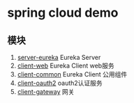 # spring cloud demo

## 模块

1. [server-eureka](./server-eureka/README.md) Eureka Server
2. [client-web](./client-web/README.md) Eureka Client web服务
3. [client-common](./client-common/README.md) Eureka Client 公用组件
4. [client-oauth2](./client-oauth2/README.md) oauth2认证服务
5. [client-gateway](client-gateway/README.md) 网关
